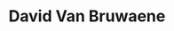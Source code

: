 ---
# Display name
title: David Van Bruwaene

# Is this the primary user of the site?
superuser: false

# Role/position
role: Co-Founder & CEO - Fairly AI

# Organizations/Affiliations
organizations:
  - name: Fairly AI
    url: ''

# Short bio (displayed in user profile at end of posts)
bio: David Van Bruwaene is a purpose-driven serial entrepreneur, philosopher, and educator; a leader in consumer and business strategy for emerging technologies. He is the Founder and CEO of FAIRLY AI, an Oversight Management solution built to help businesses accelerate responsible AI models to market. Through FAIRLY, David is working to promote and advance responsible AI bringing safer, faster and compliant AI models to market. With academic roots in Cognitive Science and Philosophy at Cornell University, David has academic relationships at UC Berkeley, the University of Ottawa, the University of Guelph and the University of Waterloo.

# Social/Academic Networking
# For available icons, see: https://wowchemy.com/docs/getting-started/page-builder/#icons
#   For an email link, use "fas" icon pack, "envelope" icon, and a link in the
#   form "mailto:your-email@example.com" or "#contact" for contact widget.
social:
  - icon: linkedin
    icon_pack: fab
    link: https://www.linkedin.com/in/davidvanbruwaene
  - icon: link
    icon_pack: fa
    link: https://www.fairly.ai
# Link to a PDF of your resume/CV from the About widget.
# To enable, copy your resume/CV to `static/files/cv.pdf` and uncomment the lines below.
# - icon: cv
#   icon_pack: ai
#   link: files/cv.pdf

# Enter email to display Gravatar (if Gravatar enabled in Config)
email: ''

# Highlight the author in author lists? (true/false)
highlight_name: false

# Organizational groups that you belong to (for People widget)
#   Set this to `[]` or comment out if you are not using People widget.
user_groups:
  - Speakers
---